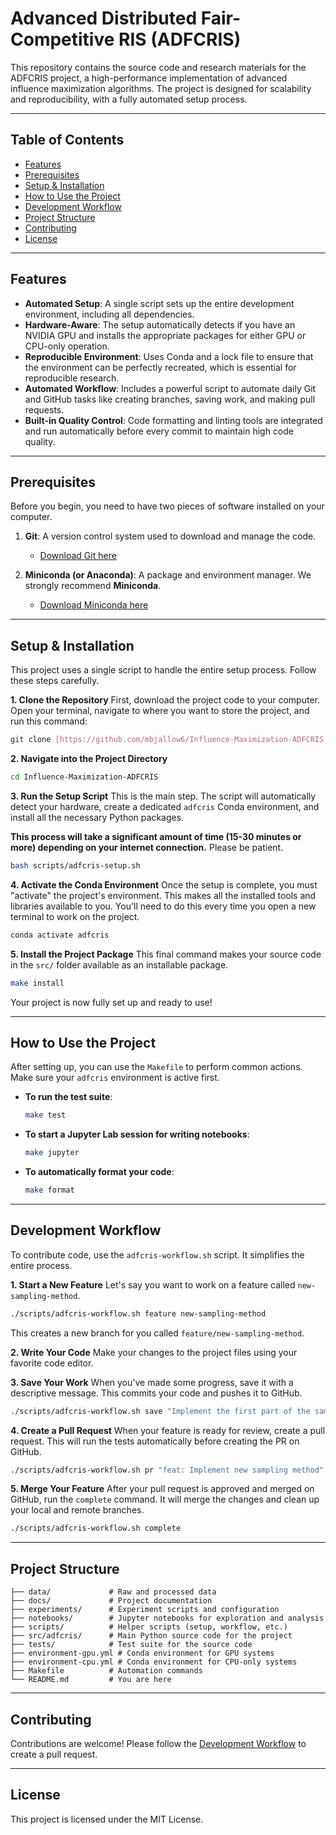 # Advanced Distributed Fair-Competitive RIS (ADFCRIS)

This repository contains the source code and research materials for the ADFCRIS project, a high-performance implementation of advanced influence maximization algorithms. The project is designed for scalability and reproducibility, with a fully automated setup process.

---
## Table of Contents
* [Features](#features)
* [Prerequisites](#prerequisites)
* [Setup & Installation](#setup--installation)
* [How to Use the Project](#how-to-use-the-project)
* [Development Workflow](#development-workflow)
* [Project Structure](#project-structure)
* [Contributing](#contributing)
* [License](#license)

---
## Features
* **Automated Setup**: A single script sets up the entire development environment, including all dependencies.
* **Hardware-Aware**: The setup automatically detects if you have an NVIDIA GPU and installs the appropriate packages for either GPU or CPU-only operation.
* **Reproducible Environment**: Uses Conda and a lock file to ensure that the environment can be perfectly recreated, which is essential for reproducible research.
* **Automated Workflow**: Includes a powerful script to automate daily Git and GitHub tasks like creating branches, saving work, and making pull requests.
* **Built-in Quality Control**: Code formatting and linting tools are integrated and run automatically before every commit to maintain high code quality.

---
## Prerequisites
Before you begin, you need to have two pieces of software installed on your computer.

1.  **Git**: A version control system used to download and manage the code.
    * [Download Git here](https://git-scm.com/downloads)

2.  **Miniconda (or Anaconda)**: A package and environment manager. We strongly recommend **Miniconda**.
    * [Download Miniconda here](https://docs.conda.io/en/latest/miniconda.html)

---
## Setup & Installation
This project uses a single script to handle the entire setup process. Follow these steps carefully.

**1. Clone the Repository**
First, download the project code to your computer. Open your terminal, navigate to where you want to store the project, and run this command:
```bash
git clone [https://github.com/mbjallow6/Influence-Maximization-ADFCRIS.git](https://github.com/mbjallow6/Influence-Maximization-ADFCRIS.git)
```

**2. Navigate into the Project Directory**
```bash
cd Influence-Maximization-ADFCRIS
```

**3. Run the Setup Script**
This is the main step. The script will automatically detect your hardware, create a dedicated `adfcris` Conda environment, and install all the necessary Python packages.

**This process will take a significant amount of time (15-30 minutes or more) depending on your internet connection.** Please be patient.
```bash
bash scripts/adfcris-setup.sh
```

**4. Activate the Conda Environment**
Once the setup is complete, you must "activate" the project's environment. This makes all the installed tools and libraries available to you. You'll need to do this every time you open a new terminal to work on the project.
```bash
conda activate adfcris
```

**5. Install the Project Package**
This final command makes your source code in the `src/` folder available as an installable package.
```bash
make install
```
Your project is now fully set up and ready to use!

---
## How to Use the Project
After setting up, you can use the `Makefile` to perform common actions. Make sure your `adfcris` environment is active first.

* **To run the test suite**:
    ```bash
    make test
    ```
* **To start a Jupyter Lab session for writing notebooks**:
    ```bash
    make jupyter
    ```
* **To automatically format your code**:
    ```bash
    make format
    ```

---
## Development Workflow
To contribute code, use the `adfcris-workflow.sh` script. It simplifies the entire process.

**1. Start a New Feature**
Let's say you want to work on a feature called `new-sampling-method`.
```bash
./scripts/adfcris-workflow.sh feature new-sampling-method
```
This creates a new branch for you called `feature/new-sampling-method`.

**2. Write Your Code**
Make your changes to the project files using your favorite code editor.

**3. Save Your Work**
When you've made some progress, save it with a descriptive message. This commits your code and pushes it to GitHub.
```bash
./scripts/adfcris-workflow.sh save "Implement the first part of the sampler"
```

**4. Create a Pull Request**
When your feature is ready for review, create a pull request. This will run the tests automatically before creating the PR on GitHub.
```bash
./scripts/adfcris-workflow.sh pr "feat: Implement new sampling method"
```

**5. Merge Your Feature**
After your pull request is approved and merged on GitHub, run the `complete` command. It will merge the changes and clean up your local and remote branches.
```bash
./scripts/adfcris-workflow.sh complete
```

---
## Project Structure
```
├── data/             # Raw and processed data
├── docs/             # Project documentation
├── experiments/      # Experiment scripts and configuration
├── notebooks/        # Jupyter notebooks for exploration and analysis
├── scripts/          # Helper scripts (setup, workflow, etc.)
├── src/adfcris/      # Main Python source code for the project
├── tests/            # Test suite for the source code
├── environment-gpu.yml # Conda environment for GPU systems
├── environment-cpu.yml # Conda environment for CPU-only systems
├── Makefile          # Automation commands
└── README.md         # You are here
```

---
## Contributing
Contributions are welcome! Please follow the [Development Workflow](#development-workflow) to create a pull request.

---
## License
This project is licensed under the MIT License.
